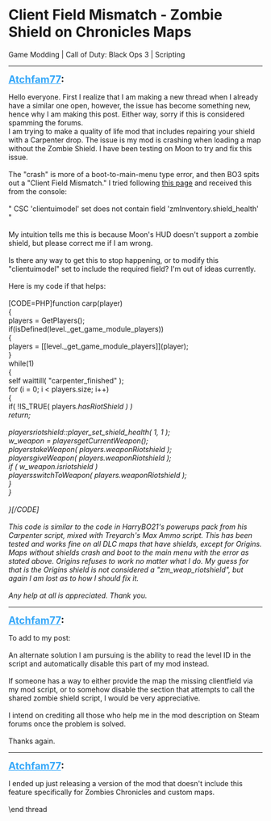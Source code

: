 # Client Field Mismatch - Zombie Shield on Chronicles Maps
Game Modding | Call of Duty: Black Ops 3 | Scripting

---
<strong style="font-size: 1.4em;"><span style="text-decoration: underline;text-decoration-color: #34a7f9;"><span style="color:#34a7f9;">Atchfam77</span></span>:</strong>

<p>Hello everyone. First I realize that I am making a new thread when I already have a similar one open, however, the issue has become something new, hence why I am making this post. Either way, sorry if this is considered spamming the forums.<br />I am trying to make a quality of life mod that includes repairing your shield with a Carpenter drop. The issue is my mod is crashing when loading a map without the Zombie Shield. I have been testing on Moon to try and fix this issue.<br /><br />The &quot;crash&quot; is more of a boot-to-main-menu type error, and then BO3 spits out a &quot;Client Field Mismatch.&quot; I tried following <a href="https://wiki.ardivee.com/article/clientfield-mismatch/">this page</a> and received this from the console:<br /><br />&quot; CSC &#39;clientuimodel&#39; set does not contain field &#39;zmInventory.shield_health&#39; &quot;<br /><br />My intuition tells me this is because Moon&#39;s HUD doesn&#39;t support a zombie shield, but please correct me if I am wrong.<br /><br />Is there any way to get this to stop happening, or to modify this &quot;clientuimodel&quot; set to include the required field? I&#39;m out of ideas currently.<br /><br />Here is my code if that helps:<br /><br />[CODE=PHP]function carp(player)<br />{<br />    players = GetPlayers();<br />    if(isDefined(level._get_game_module_players))<br />    {<br />        players = [[level._get_game_module_players]](player);<br />    }<br />    while(1)<br />    {<br />        self waittill( &quot;carpenter_finished&quot; );<br />        for (i = 0; i &lt; players.size; i++)<br />        {<br />            if( !IS_TRUE( players<em>.hasRiotShield ) )<br />                return;<br />          <br />            players<em>riotshield::player_set_shield_health( 1, 1 );<br />            w_weapon = players<em>getCurrentWeapon();<br />            players<em>takeWeapon( players<em>.weaponRiotshield );<br />            players<em>giveWeapon( players<em>.weaponRiotshield );<br />            if ( w_weapon.isriotshield )<br />                players<em>switchToWeapon( players<em>.weaponRiotshield );<br />        }<br />    }<br />    <br />}[/CODE]<br /><br />This code is similar to the code in HarryBO21&#39;s powerups pack from his Carpenter script, mixed with Treyarch&#39;s Max Ammo script. This has been tested and works fine on all DLC maps that have shields, except for Origins. Maps without shields crash and boot to the main menu with the error as stated above. Origins refuses to work no matter what I do. My guess for that is the Origins shield is not considered a &quot;zm_weap_riotshield&quot;, but again I am lost as to how I should fix it.<br /><br />Any help at all is appreciated. Thank you.</em></em></em></em></em></em></em></em></em></p>

---
<strong style="font-size: 1.4em;"><span style="text-decoration: underline;text-decoration-color: #34a7f9;"><span style="color:#34a7f9;">Atchfam77</span></span>:</strong>

<p>To add to my post:<br /><br />An alternate solution I am pursuing is the ability to read the level ID in the script and automatically disable this part of my mod instead.<br /><br />If someone has a way to either provide the map the missing clientfield via my mod script, or to somehow disable the section that attempts to call the shared zombie shield script, I would be very appreciative.<br /><br />I intend on crediting all those who help me in the mod description on Steam forums once the problem is solved.<br /><br />Thanks again.</p>

---
<strong style="font-size: 1.4em;"><span style="text-decoration: underline;text-decoration-color: #34a7f9;"><span style="color:#34a7f9;">Atchfam77</span></span>:</strong>

<p>I ended up just releasing a version of the mod that doesn&#39;t include this feature specifically for Zombies Chronicles and custom maps.<br /><br />\end thread</p>
